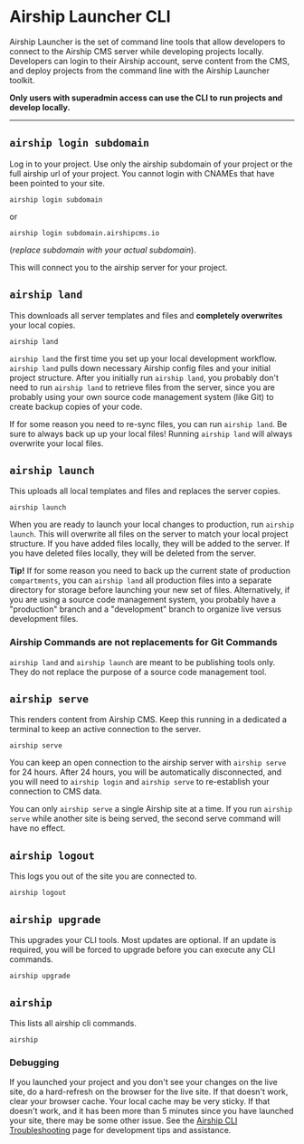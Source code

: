 # Airship Launcher CLI
Airship Launcher is the set of command line tools that allow developers to connect to the Airship CMS server while developing projects locally. Developers can login to their Airship account, serve content from the CMS, and deploy projects from the command line with the Airship Launcher toolkit.

**Only users with superadmin access can use the CLI to run projects and develop locally.**

---

## `airship login subdomain`
Log in to your project. Use only the airship subdomain of your project or the full airship url of your project. You cannot login with CNAMEs that have been pointed to your site.
```
airship login subdomain
```
or
```
airship login subdomain.airshipcms.io
```
(_replace subdomain with your actual subdomain_). 

This will connect you to the airship server for your project.

## `airship land`
This downloads all server templates and files and **completely overwrites** your local copies.
```
airship land
```
`airship land` the first time you set up your local development workflow. `airship land` pulls down necessary Airship config files and your initial project structure. After you initially run `airship land`, you probably don't need to run `airship land` to retrieve files from the server, since you are probably using your own source code management system (like Git) to create backup copies of your code.

If for some reason you need to re-sync files, you can run `airship land`. Be sure to always back up up your local files! Running `airship land` will always overwrite your local files.

## `airship launch`
This uploads all local templates and files and replaces the server copies.
```
airship launch
```

When you are ready to launch your local changes to production, run `airship launch`. This will overwrite all files on the server to match your local project structure. If you have added files locally, they will be added to the server. If you have deleted files locally, they will be deleted from the server.

**Tip!** If for some reason you need to back up the current state of production `compartments`, you can `airship land` all production files into a separate directory for storage before launching your new set of files. Alternatively, if you are using a source code management system, you probably have a "production" branch and a "development" branch to organize live versus development files.

### Airship Commands are not replacements for Git Commands
`airship land` and `airship launch` are meant to be publishing tools only. They do not replace the purpose of a source code management tool.

## `airship serve`
This renders content from Airship CMS. Keep this running in a dedicated a terminal to keep an active connection to the server.
```
airship serve
```

You can keep an open connection to the airship server with `airship serve` for 24 hours. After 24 hours, you will be automatically disconnected, and you will need to `airship login` and `airship serve` to re-establish your connection to CMS data.

You can only `airship serve` a single Airship site at a time. If you run `airship serve` while another site is being served, the second serve command will have no effect.

## `airship logout`
This logs you out of the site you are connected to.
```
airship logout
```

## `airship upgrade`
This upgrades your CLI tools. Most updates are optional. If an update is required, you will be forced to upgrade before you can execute any CLI commands.
```
airship upgrade
```

## `airship`
This lists all airship cli commands.
```
airship
```

### Debugging
If you launched your project and you don't see your changes on the live site, do a hard-refresh on the browser for the live site. If that doesn't work, clear your browser cache. Your local cache may be very sticky. If that doesn't work, and it has been more than 5 minutes since you have launched your site, there may be some other issue. See the [Airship CLI Troubleshooting](https://airshipcms.io/documentation/view/airship-cli-troubleshooting) page for development tips and assistance.
